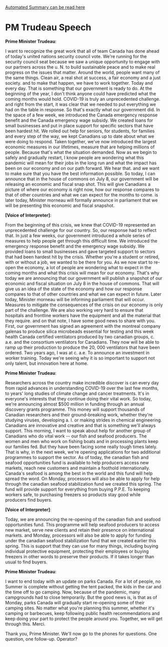 [Automated Summary can be read here](./trudeau_summary.md)

# PM Trudeau Speech



**Prime Minister Trudeau**:

I want to recognize the great work that all of team Canada has done ahead of today's united nations security council vote.
We're running for the security council seat because we saw a unique opportunity to engage with our partners across the u. N. to build sustainable peace and to make real progress on the issues that matter.
Around the world, people want many of the same things.
Clean air, a real shot at success, a fair economy and a just society.
and to make that happen, we have to work together.
Today and every day.
That is something that our government is ready to do. At the beginning of the year, I don't think anyone could have predicted what the coming months would hold.
COVID-19 is truly an unprecedented challenge.
and right from the start, it was clear that we needed to put everything we had on the table in response.
So that's exactly what our government did.
In the space of a few week, we introduced the Canada emergency response benefit and the Canada emergency wage subsidy.
We created loans for small businesses and put in place support for specific sectors that have been hardest hit.
We rolled out help for seniors, for students, for families and every step of the way, we kept Canadians up to date about what we were doing to respond.
Taken together, we've now introduced the largest economic measures in our lifetimes, measure that are helping millions of people.
Because that's what the situation demanded.
Now as we begin to safely and gradually restart, I know people are wondering what this pandemic will mean for their jobs in the long run and what the impact has been on our economy and on our path forward.
We hear that.
and we want to make sure that you have the best information possible.
So today, I can announce that in the house of commons on July 8, our government will be releasing an economic and fiscal snap shot.
This will give Canadians a picture of where our economy is right now, how our response compares to that of other countries and what we can expect for the months to come.
is later today, Minister morneau will formally announce in parliament that we will be presenting this economic and fiscal snapshot.




**[Voice of Interpreter]**:

From the beginning of this crisis, we knew that COVID-19 represented an unprecedented challenge for our country.
So, our response had to reflect that.
In just a few weeks, our government introduced a whole series of measures to help people get through this difficult time.
We introduced the emergency response benefit and the emergency wage subsidy.
We provided loans to small businesses and gave targeted support to sectors that had been hardest hit by the crisis.
Whether you're a student or retired, with or without a job, we wanted to be there for you.
As we now start to re-open the economy, a lot of people are wondering what to expect in the coming months and what this crisis will mean for our economy.
That's why today we are announcing that our government will publish a snapshot of our economic and fiscal situation on July 8 in the house of commons.
That will give us an idea of the state of the economy and how our response compares to that of other countries and what we can expect in future.
Later today, Minister morneau will be informing parliament that will occur.
Measures to mitigate the consequences of the crisis on our economy is only part of the challenge.
We are also working very hard to ensure that hospitals and frontline workers have the equipment and all the material that they require.
and on that note, I have some good news to share with you.
First, our government has signed an agreement with the montreal company galenas to produce silica microbeads essential for testing and this week health Canada certified ventilators produced by two canadian groups, c. a.e. and the consortium ventilators for Canadians.
They now will be able to ramp up their production to produce the 20, 000 ventilators that have been ordered.
Two years ago, I was at c. a.e. To announce an investment in worker training.
Today we're seeing why it is so important to support not only talent, but innovation here at home.



**Prime Minister Trudeau**:

Researchers across the country make incredible discover is can every day from rapid advances in understanding COVID-19 over the last few months, to years' long studies of climate change and cancer treatments.
It's in everyone's interests that they continue doing their vital work.
So today, we're announcing almost $500 million in funding through an annual discovery grants programme.
This money will support thousands of Canadian researchers and their ground-breaking work, whether they're studying viruses, developing a. I. or making strides in chemical engineering.
Canadians are innovative and creative and that is something we'll always support.
This morning, I want to speak about help for another group of Canadians who do vital work -- our fish and seafood producers.
The women and men who work on fishing boats and in processing plants keep our families fed.
But they have been facing some really tough times lately.
That is why, in the next week, we're opening applications for two additional programmes to support the sector.
As of today, the canadian fish and seafood opportunities fund is available to help producers access new markets, reach new customers and maintain a foothold internationally.
Canada's seafood is among the best in the world and this fund will help spread the word.
On Monday, processors will also be able to apply for help through the canadian seafood stabilization fund we created this spring.
The fund will provide support for everything from buying P.P.E. To keeping workers safe, to purchasing freezers so products stay good while producers find buyers.




**[Voice of Interpreter]**:

Today, we are announcing the re-opening of the canadian fish and seafood opportunities fund.
This programme will help seafood producers to access new market, serve new clients and retain their presence on international markets.
and Monday, processors will also be able to apply for funding under the canadian seafood stabilization fund that we created earlier this spring.
This is support that they can use for many things, including buying individual protective equipment, protecting their employees or buying freezers in other words to preserve their products.
If it takes longer than usual to find buyers.



**Prime Minister Trudeau**:

I want to end today with an update on parks Canada.
For a lot of people, no Summer is complete without getting the tent packed, the kids in the car and the time off to go camping.
Now, because of the pandemic, many campgrounds had to close temporarily.
But the good news is, is that as of Monday, parks Canada will gradually start re-opening some of their camping sites.
No matter what you're planning this summer, whether it's camping or barbecues, keep following public health recommendations and keep doing your part to protect the people around you.
Together, we will get through this.
Merci.



Thank you, Prime Minister.
We'll now go to the phones for questions.
One question, one follow-up. Operator?
